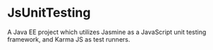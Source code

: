JsUnitTesting
=============

A Java EE project which utilizes Jasmine as a JavaScript unit testing framework, and Karma JS as test runners.    